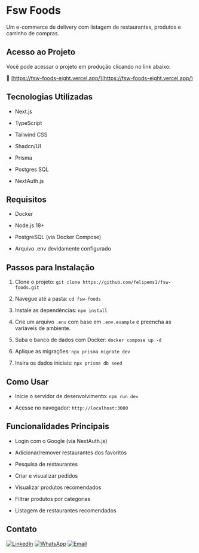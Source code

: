 # Fsw Foods

Um e-commerce de delivery com listagem de restaurantes, produtos e carrinho de compras.

## Acesso ao Projeto

Você pode acessar o projeto em produção clicando no link abaixo:

🔗 [https://fsw-foods-eight.vercel.app/](https://fsw-foods-eight.vercel.app/)

## Tecnologias Utilizadas

* Next.js

* TypeScript

* Tailwind CSS

* Shadcn/UI

* Prisma

* Postgres SQL

* NextAuth.js

## Requisitos

* Docker

* Node.js 18+

* PostgreSQL (via Docker Compose)

* Arquivo .env devidamente configurado

## Passos para Instalação

1. Clone o projeto:
 `git clone https://github.com/felipems1/fsw-foods.git`

2. Navegue até a pasta: 
  `cd fsw-foods`

3. Instale as dependências: 
  `npm install`

4. Crie um arquivo `.env` com base em `.env.example` e preencha as variáveis de ambiente.

5. Suba o banco de dados com Docker: 
  `docker compose up -d`

6. Aplique as migrações: 
  `npx prisma migrate dev`

7. Insira os dados iniciais: 
  `npx prisma db seed`

## Como Usar

* Inicie o servidor de desenvolvimento:
  `npm run dev`

* Acesse no navegador:
  `http://localhost:3000`

## Funcionalidades Principais

* Login com o Google (via NextAuth.js)

* Adicionar/remover restaurantes dos favoritos

* Pesquisa de restaurantes

* Criar e visualizar pedidos

* Visualizar produtos recomendados

* Filtrar produtos por categorias

* Listagem de restaurantes recomendados

## Contato

[![LinkedIn](https://img.shields.io/badge/LinkedIn-0077B5?style=for-the-badge&logo=linkedin&logoColor=white)](https://www.linkedin.com/in/felipems1/)
[![WhatsApp](https://img.shields.io/badge/WhatsApp-1DAB5F?style=for-the-badge&labelColor=1DAB5F&color=1DAB5F&logoColor=white)](https://wa.me/5583998719705)
[![Email](https://img.shields.io/badge/E--mail-D14836?style=for-the-badge&labelColor=D14836&color=D14836)](mailto:083felype@gmail.com)






